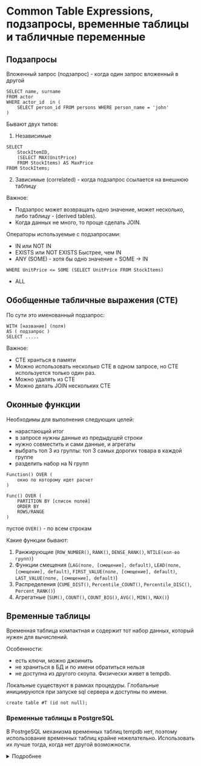 # Common Table Expressions, подзапросы, временные таблицы и табличные переменные

## Подзапросы
Вложенный запрос (подзапрос) - когда один запрос вложенный в другой  
```
SELECT name, surname
FROM actor
WHERE actor_id  in (
    SELECT person_id FROM persons WHERE person_name = 'john'
) 
```
Бывают двух типов:
1. Независимые
```
SELECT 
    StockItemID,
    (SELECT MAX(UnitPrice)
    FROM StockItems) AS MaxPrice
FROM StockItems;
```
2. Зависимые (correlated) - когда подзапрос ссылается на внешнюю таблицу

Важное:  
+ Подзапрос может возвращать одно значение, может несколько, либо таблицу - (derived tables).  
+ Когда данных не много, то проще сделать JOIN.  

Операторы используемые с подзапросами:
* IN или NOT IN
* EXISTS или NOT EXISTS
Быстрее, чем IN
* ANY (SOME) - хотя бы одно значение
= SOME -> IN
```
WHERE UnitPrice <= SOME (SELECT UnitPrice FROM StockItems)
```
* ALL 

## Обобщенные табличные выражения (CTE)
По сути это именованный подзапрос:
```
WITH [название] (поля) 
AS ( подзапрос )
SELECT .....
```

Важное:  
* СTE хранться в памяти
* Можно использовать несколько CTE в одном запросе, но CTE используется только один раз.  
* Можно удалять из CTE 
* Можно делать JOIN нескольких CTE

## Оконные функции

Необходимы для выполнения следующих целей:
- нарастающий итог
- в запросе нужны данные из предыдущей строки
- нужно совместить и сами данные, и агрегаты
- выбрать топ 3 из группы: топ 3 самых дорогих товара в каждой группе
- разделить набор на N групп

```
Function() OVER (
    окно по которому идет расчет
)
```

```
Func() OVER (
    PARTITION BY [список полей]
    ORDER BY
    ROWS/RANGE
)
```

пустое `OVER()` - по всем строкам   

Какие функции бывают:
1. Ранжирующие (`ROW_NUMBER()`, `RANK()`, `DENSE_RANK()`, `NTILE(кол-во групп)`)
2. Функции смещения (`LAG(поле, [смещение], default)`, `LEAD(поле, [смещение], default)`,
`FIRST_VALUE(поле, [смещение], default)`, `LAST_VALUE(поле, [смещение], default)`)
3. Распределения (`CUME_DIST()`, `Percentile_COUNT()`, `Percentile_DISC()`, `Percent_RANK()`)
4. Агрегатные (`SUM()`, `COUNT()`, `COUNT_BIG()`, `AVG()`, `MIN()`, `MAX()`)

## Временные таблицы

Временная таблица компактная и содержит тот набор данных, который нужен для вычислений.

Особенности:  
- есть ключи, можно джоинить 
- не храниться в БД и по имени обратиться нельзя
- не доступна из другого скоупа. Физически живет в tempdb. 

Локальные существуют в рамках процедуры. Глобальные инициируются при запуске sql сервера и доступны по имени.  

```
create table #T (id not null);
```

### Временные таблицы в PostgreSQL
В PostrgeSQL механизма временных таблиц tempdb нет, поэтому использование временных таблиц крайне нежелательно.
Использовать их лучше тогда, когда нет другой возможности.

<details>
<summary>Подробнее</summary>
В MS SQL для временных таблиц имеется выделенная база данных (tempdb), работа с которой оптимизирована именно для 
хранения временных объектов и довольно сильно отличается от работы с любой другой БД. В PostgreSQL любые запросы могут 
оперировать только с объектами одной БД. Механизмы dblink() или FDW - это далеко не одновременный доступ к объектам 
нескольких БД на одном сервере в одном запросе, как в MS SQL. Поэтому временные таблицы не только располагаются в 
текущей БД, но и все их метаданные размещаются в постоянных системных таблицах текущей БД. И если доступ к данным самих 
временных таблиц так же оптимизирован и упрощен, как в MS SQL, то операции с метаданными временных и постоянных таблиц, 
по большому счету, ничем не отличаются. [Источник](https://habr.com/ru/articles/773972/)
</details>

